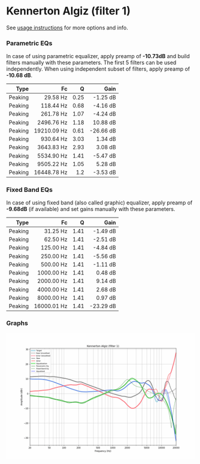 # Kennerton Algiz (filter 1)
See [usage instructions](https://github.com/jaakkopasanen/AutoEq#usage) for more options and info.

### Parametric EQs
In case of using parametric equalizer, apply preamp of **-10.73dB** and build filters manually
with these parameters. The first 5 filters can be used independently.
When using independent subset of filters, apply preamp of **-10.68 dB**.

| Type    | Fc          |    Q | Gain      |
|--------:|------------:|-----:|----------:|
| Peaking | 29.58 Hz    | 0.25 | -1.25 dB  |
| Peaking | 118.44 Hz   | 0.68 | -4.16 dB  |
| Peaking | 261.78 Hz   | 1.07 | -4.24 dB  |
| Peaking | 2496.76 Hz  | 1.18 | 10.88 dB  |
| Peaking | 19210.09 Hz | 0.61 | -26.66 dB |
| Peaking | 930.64 Hz   | 3.03 | 1.34 dB   |
| Peaking | 3643.83 Hz  | 2.93 | 3.08 dB   |
| Peaking | 5534.90 Hz  | 1.41 | -5.47 dB  |
| Peaking | 9505.22 Hz  | 1.05 | 5.28 dB   |
| Peaking | 16448.78 Hz | 1.2  | -3.53 dB  |

### Fixed Band EQs
In case of using fixed band (also called graphic) equalizer, apply preamp of **-9.68dB**
(if available) and set gains manually with these parameters.

| Type    | Fc          |    Q | Gain      |
|--------:|------------:|-----:|----------:|
| Peaking | 31.25 Hz    | 1.41 | -1.49 dB  |
| Peaking | 62.50 Hz    | 1.41 | -2.51 dB  |
| Peaking | 125.00 Hz   | 1.41 | -4.84 dB  |
| Peaking | 250.00 Hz   | 1.41 | -5.56 dB  |
| Peaking | 500.00 Hz   | 1.41 | -1.11 dB  |
| Peaking | 1000.00 Hz  | 1.41 | 0.48 dB   |
| Peaking | 2000.00 Hz  | 1.41 | 9.14 dB   |
| Peaking | 4000.00 Hz  | 1.41 | 2.68 dB   |
| Peaking | 8000.00 Hz  | 1.41 | 0.97 dB   |
| Peaking | 16000.01 Hz | 1.41 | -23.29 dB |

### Graphs
![](./Kennerton%20Algiz%20(filter%201).png)
